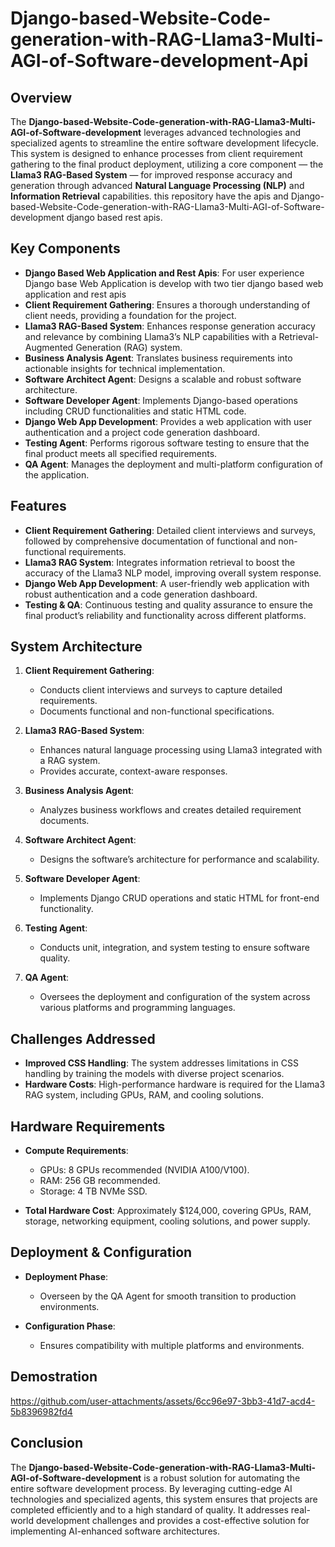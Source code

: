 # Django-based-Website-Code-generation-with-RAG-Llama3-Multi-AGI-of-Software-development-Api

## Overview

The **Django-based-Website-Code-generation-with-RAG-Llama3-Multi-AGI-of-Software-development** leverages advanced technologies and specialized agents to streamline the entire software development lifecycle. This system is designed to enhance processes from client requirement gathering to the final product deployment, utilizing a core component — the **Llama3 RAG-Based System** — for improved response accuracy and generation through advanced **Natural Language Processing (NLP)** and **Information Retrieval** capabilities. this repository have the apis and Django-based-Website-Code-generation-with-RAG-Llama3-Multi-AGI-of-Software-development django based rest apis.

## Key Components
- **Django Based Web Application and Rest Apis**: For user experience Django base Web Application is develop with two tier django based web application and rest apis
- **Client Requirement Gathering**: Ensures a thorough understanding of client needs, providing a foundation for the project.
- **Llama3 RAG-Based System**: Enhances response generation accuracy and relevance by combining Llama3’s NLP capabilities with a Retrieval-Augmented Generation (RAG) system.
- **Business Analysis Agent**: Translates business requirements into actionable insights for technical implementation.
- **Software Architect Agent**: Designs a scalable and robust software architecture.
- **Software Developer Agent**: Implements Django-based operations including CRUD functionalities and static HTML code.
- **Django Web App Development**: Provides a web application with user authentication and a project code generation dashboard.
- **Testing Agent**: Performs rigorous software testing to ensure that the final product meets all specified requirements.
- **QA Agent**: Manages the deployment and multi-platform configuration of the application.

## Features

- **Client Requirement Gathering**: Detailed client interviews and surveys, followed by comprehensive documentation of functional and non-functional requirements.
- **Llama3 RAG System**: Integrates information retrieval to boost the accuracy of the Llama3 NLP model, improving overall system response.
- **Django Web App Development**: A user-friendly web application with robust authentication and a code generation dashboard.
- **Testing & QA**: Continuous testing and quality assurance to ensure the final product’s reliability and functionality across different platforms.

## System Architecture

1. **Client Requirement Gathering**:
   - Conducts client interviews and surveys to capture detailed requirements.
   - Documents functional and non-functional specifications.

2. **Llama3 RAG-Based System**:
   - Enhances natural language processing using Llama3 integrated with a RAG system.
   - Provides accurate, context-aware responses.

3. **Business Analysis Agent**:
   - Analyzes business workflows and creates detailed requirement documents.

4. **Software Architect Agent**:
   - Designs the software’s architecture for performance and scalability.

5. **Software Developer Agent**:
   - Implements Django CRUD operations and static HTML for front-end functionality.

6. **Testing Agent**:
   - Conducts unit, integration, and system testing to ensure software quality.

7. **QA Agent**:
   - Oversees the deployment and configuration of the system across various platforms and programming languages.

## Challenges Addressed

- **Improved CSS Handling**: The system addresses limitations in CSS handling by training the models with diverse project scenarios.
- **Hardware Costs**: High-performance hardware is required for the Llama3 RAG system, including GPUs, RAM, and cooling solutions.

## Hardware Requirements

- **Compute Requirements**:
   - GPUs: 8 GPUs recommended (NVIDIA A100/V100).
   - RAM: 256 GB recommended.
   - Storage: 4 TB NVMe SSD.

- **Total Hardware Cost**: Approximately $124,000, covering GPUs, RAM, storage, networking equipment, cooling solutions, and power supply.

## Deployment & Configuration

- **Deployment Phase**:
   - Overseen by the QA Agent for smooth transition to production environments.

- **Configuration Phase**:
   - Ensures compatibility with multiple platforms and environments.
## Demostration





https://github.com/user-attachments/assets/6cc96e97-3bb3-41d7-acd4-5b8396982fd4


## Conclusion

The **Django-based-Website-Code-generation-with-RAG-Llama3-Multi-AGI-of-Software-development** is a robust solution for automating the entire software development process. By leveraging cutting-edge AI technologies and specialized agents, this system ensures that projects are completed efficiently and to a high standard of quality. It addresses real-world development challenges and provides a cost-effective solution for implementing AI-enhanced software architectures.
